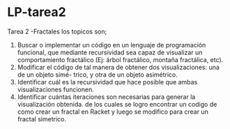# LP-tarea2
Tarea 2 -Fractales
los topicos son;
1. Buscar o implementar un código en un lenguaje de programación funcional, que mediante recursividad sea capaz de visualizar un comportamiento fractálico (Ej: árbol fractálico, montaña fractálica, etc).
2. Modificar el código de tal manera de obtener dos visualizaciones: una de un objeto simé- trico, y otra de un objeto asimétrico.
3. Identificar cuál es la recursividad que hace posible que ambas visualizaciones funcionen.
4. Identificar cuántas iteraciones son necesarias para generar la visualización obtenida.
de los cuales se logro encontrar un codigo de como crear un fractal en Racket y luego se modifico para crear un fractal simetrico.
